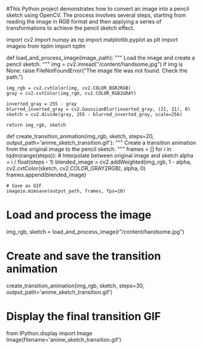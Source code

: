 #This Python project demonstrates how to convert an image into a pencil sketch using OpenCV. The process involves several steps, starting from reading the image in RGB format and then applying a series of transformations to achieve the pencil sketch effect.

import cv2
import numpy as np
import matplotlib.pyplot as plt
import imageio
from tqdm import tqdm

def load_and_process_image(image_path):
    """
    Load the image and create a pencil sketch.
    """
    img = cv2.imread("/content/handsome.jpg")
    if img is None:
        raise FileNotFoundError("The image file was not found. Check the path.")

    img_rgb = cv2.cvtColor(img, cv2.COLOR_BGR2RGB)
    gray = cv2.cvtColor(img_rgb, cv2.COLOR_RGB2GRAY)

    inverted_gray = 255 - gray
    blurred_inverted_gray = cv2.GaussianBlur(inverted_gray, (21, 21), 0)
    sketch = cv2.divide(gray, 255 - blurred_inverted_gray, scale=256)

    return img_rgb, sketch

def create_transition_animation(img_rgb, sketch, steps=20, output_path='anime_sketch_transition.gif'):
    """
    Create a transition animation from the original image to the pencil sketch.
    """
    frames = []
    for i in tqdm(range(steps)):
        # Interpolate between original image and sketch
        alpha = i / float(steps - 1)
        blended_image = cv2.addWeighted(img_rgb, 1 - alpha, cv2.cvtColor(sketch, cv2.COLOR_GRAY2RGB), alpha, 0)
        frames.append(blended_image)

    # Save as GIF
    imageio.mimsave(output_path, frames, fps=10)

# Load and process the image
img_rgb, sketch = load_and_process_image(r"/content/handsome.jpg")

# Create and save the transition animation
create_transition_animation(img_rgb, sketch, steps=30, output_path='anime_sketch_transition.gif')

# Display the final transition GIF
from IPython.display import Image
Image(filename='anime_sketch_transition.gif')
